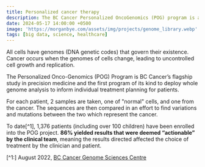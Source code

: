 ```yaml
---
title: Personalized cancer therapy
description: The BC Cancer Personalized OncoGenomics (POG) program is a world-leading research program that is using intensive genomic data collection and analysis to identify and better understand the genomic alterations that drive cancer growth, metastasis, and the biological evolution and responsiveness to therapies. 
date: 2024-05-17 14:00:00 +0500
image: 'https://morganbye.com/assets/img/projects/genome_library.webp'
tags: [big data, science, healthcare]
---
```


All cells have genomes (DNA genetic codes) that govern their existence. Cancer occurs when the genomes of cells change, leading to uncontrolled cell growth and replication.

The Personalized Onco-Genomics (POG) Program is BC Cancer’s flagship study in precision medicine and the first program of its kind to deploy whole genome analysis to inform individual treatment planning for patients.

For each patient, 2 samples are taken, one of "normal" cells, and one from the cancer. The sequences are then compared in an effort to find variations and mutations between the two which represent the cancer.

To date[^1], 1,376 patients (including over 100 children) have been enrolled into the POG project. **86% yielded results that were deemed “actionable” by the clinical team**, meaning the results directed affected the choice of treatment by the clinician and patient.

[^1:] August 2022, [BC Cancer Genome Sciences Centre](https://www.bcgsc.ca/personalized-oncogenomics-program)